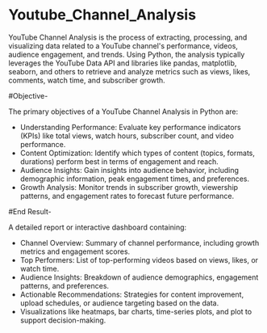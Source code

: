 # Youtube_Channel_Analysis

YouTube Channel Analysis is the process of extracting, processing, and visualizing data related to a YouTube channel's performance, videos, audience engagement, and trends.
Using Python, the analysis typically leverages the YouTube Data API and libraries like pandas, matplotlib, seaborn, and others to retrieve and analyze metrics such as views, likes, comments, watch time, and subscriber growth.

#Objective-

The primary objectives of a YouTube Channel Analysis in Python are:

- Understanding Performance: Evaluate key performance indicators (KPIs) like total views, watch hours, subscriber count, and video performance.
- Content Optimization: Identify which types of content (topics, formats, durations) perform best in terms of engagement and reach.
- Audience Insights: Gain insights into audience behavior, including demographic information, peak engagement times, and preferences.
- Growth Analysis: Monitor trends in subscriber growth, viewership patterns, and engagement rates to forecast future performance.

#End Result-

A detailed report or interactive dashboard containing:

- Channel Overview: Summary of channel performance, including growth metrics and engagement scores.
- Top Performers: List of top-performing videos based on views, likes, or watch time.
- Audience Insights: Breakdown of audience demographics, engagement patterns, and preferences.
- Actionable Recommendations: Strategies for content improvement, upload schedules, or audience targeting based on the data.
- Visualizations like heatmaps, bar charts, time-series plots, and plot to support decision-making.
